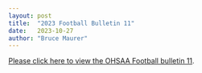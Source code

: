 ```yaml
---
layout: post
title:  "2023 Football Bulletin 11"
date:   2023-10-27
author: "Bruce Maurer"
---
```


[Please click here to view the OHSAA Football bulletin
11](https://storage.googleapis.com/ohsaa-websites/bulletins/2023/2023%20Bulletin%20Week%2011.pdf).
